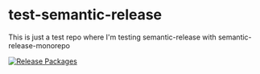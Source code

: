 # test-semantic-release

This is just a test repo where I'm testing semantic-release with semantic-release-monorepo

[![Release Packages](https://github.com/geniux-designs/test-semantic-release/actions/workflows/release.yml/badge.svg?branch=main)](https://github.com/geniux-designs/test-semantic-release/actions/workflows/release.yml)